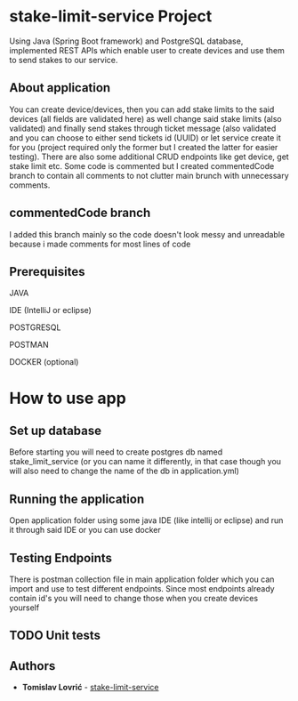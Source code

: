 # stake-limit-service Project

Using Java (Spring Boot framework) and PostgreSQL database, implemented REST APIs which enable user to create devices and use them to send stakes to our service.

## About application
You can create device/devices, then you can add stake limits to the said devices (all fields are validated here) as well change said stake limits (also validated) and finally send stakes through ticket message (also validated and you can choose to either send tickets id (UUID) or let service create it for you (project required only the former but I created the latter for easier testing). There are also some additional CRUD endpoints like get device, get stake limit etc. Some code is commented but I created commentedCode branch to contain all comments to not clutter main brunch with unnecessary comments.

## commentedCode branch
I added this branch mainly so the code doesn't look messy and unreadable because i made comments for most lines of code

## Prerequisites

JAVA

IDE (IntelliJ or eclipse)

POSTGRESQL

POSTMAN

DOCKER (optional)

# How to use app

## Set up database
Before starting you will need to create postgres db named stake_limit_service (or you can name it differently, in that case though you will also need to change the name of the db in application.yml)

## Running the application
Open application folder using some java IDE (like intellij or eclipse) and run it through said IDE or you can use docker

## Testing Endpoints
There is postman collection file in main application folder which you can import and use to test different endpoints. Since most endpoints already contain id's you will need to change those when you create devices yourself

## TODO Unit tests

## Authors

* **Tomislav Lovrić** - [stake-limit-service](https://github.com/Tomislav-lovric/stake-limit-service)
